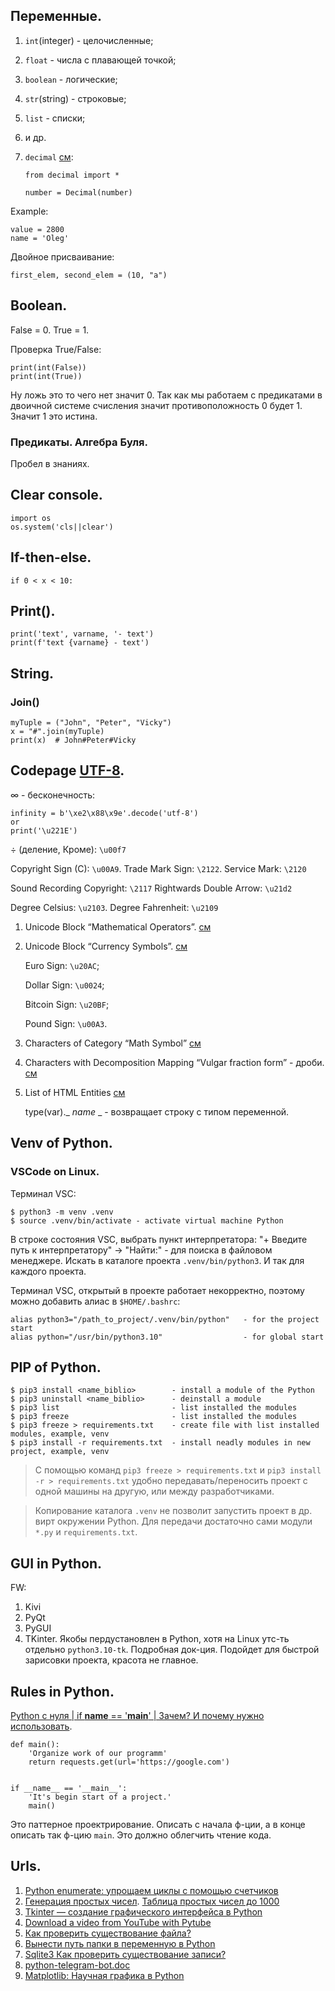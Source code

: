 ## Переменные.

1. `int`(integer) - целочисленные;
2. `float` - числа с плавающей точкой;
3. `boolean` - логические;
4. `str`(string) - строковые;
5. `list` - списки;
6. и др.
7. `decimal` [см](https://docs.python.org/3.10/library/decimal.html): <br>

    `from decimal import *`

    `number = Decimal(number)`


Example:

    value = 2800
    name = 'Oleg'

Двойное присваивание:

    first_elem, second_elem = (10, "a")

## Boolean.
False = 0. True = 1.


Проверка True/False:

    print(int(False))
    print(int(True))

Ну ложь это то чего нет значит 0. Так как мы работаем с предикатами в двоичной системе счисления значит противоположность 0 будет 1. Значит 1 это истина.

### Предикаты. Алгебра Буля.
Пробел в знаниях.

## Clear console.

    import os
    os.system('cls||clear')

## If-then-else.

    if 0 < x < 10:

## Print().

    print('text', varname, '- text')
    print(f'text {varname} - text')

## String. 

### Join()

    myTuple = ("John", "Peter", "Vicky")
    x = "#".join(myTuple)
    print(x)  # John#Peter#Vicky


## Codepage [UTF-8](https://www.charset.org/utf-8).

$\infty$ - бесконечность:

    infinity = b'\xe2\x88\x9e'.decode('utf-8')
    or
    print('\u221E')

$\div$ (деление, Кроме): `\u00f7`

Copyright Sign (C): `\u00A9`. Trade Mark Sign: `\2122`. Service Mark: `\2120`

Sound Recording Copyright: `\2117`
Rightwards Double Arrow: `\u21d2`

Degree Celsius: `\u2103`. Degree Fahrenheit: `\u2109`

1. Unicode Block “Mathematical Operators”. [см](https://www.compart.com/en/unicode/block/U+2200)

2. Unicode Block “Currency Symbols”. [см](https://www.compart.com/en/unicode/category/Sc)
    
    Euro Sign: `\u20AC`;
    
    Dollar Sign: `\u0024`;
    
    Bitcoin Sign: `\u20BF`;
    
    Pound Sign: `\u00A3`.

3. Characters of Category “Math Symbol” [см](https://www.compart.com/en/unicode/category/Sm)


4. Characters with Decomposition Mapping “Vulgar fraction form” - дроби. [см](https://www.compart.com/en/unicode/decomposition/%3Cfraction%3E) 

5. List of HTML Entities [см](https://www.compart.com/en/unicode/html)


    type(var)._ _name_ _ -  возвращает строку с типом переменной.

## Venv of Python.
### VSCode on Linux.
Терминал VSC:

    $ python3 -m venv .venv
    $ source .venv/bin/activate - activate virtual machine Python

В строке состояния VSC, выбрать пункт интерпретатора: "+ Введите путь к интерпретатору" -> "Найти:" - для поиска в файловом менеджере. Искать в каталоге проекта `.venv/bin/python3`. И так для каждого проекта.

Терминал VSC, открытый в проекте работает некорректно, поэтому можно добавить алиас в `$HOME/.bashrc`:

    alias python3="/path_to_project/.venv/bin/python"   - for the project start
    alias python="/usr/bin/python3.10"                  - for global start

## PIP of Python.

    $ pip3 install <name_biblio>        - install a module of the Python
    $ pip3 uninstall <name_biblio>      - deinstall a module
    $ pip3 list                         - list installed the modules
    $ pip3 freeze                       - list installed the modules
    $ pip3 freeze > requirements.txt    - create file with list installed modules, example, venv
    $ pip3 install -r requirements.txt  - install neadly modules in new project, example, venv

> С помощью команд `pip3 freeze > requirements.txt` и 
> `pip3 install -r > requirements.txt` удобно передавать/переносить проект 
> с одной машины на другую, или между разработчиками. 

> Копирование каталога `.venv` не позволит запустить проект в др. вирт окружении Python.
> Для передачи достаточно сами модули `*.py` и `requirements.txt`.

## GUI in Python.

FW:
1. Kivi
2. PyQt
3. PyGUI
4. TKinter. Якобы пердустановлен в Python, хотя на Linux утс-ть отдельно `python3.10-tk`. Подробная док-ция. Подойдет для быстрой зарисовки проекта, красота не главное. 

## Rules in Python.
[Python с нуля | if __name__ == '__main__' | Зачем? И почему нужно использовать](https://youtu.be/houlvw937fg).

    def main():
        'Organize work of our programm'
        return requests.get(url='https://google.com')


    if __name__ == '__main__':
        'It's begin start of a project.'
        main()

Это паттерное проектрирование. Описать с начала ф-ции, а в конце описать так ф-цию `main`. Это должно облегчить чтение кода.

## Urls.
1. [Python enumerate: упрощаем циклы с помощью счетчиков](https://proglib.io/p/python-enumerate-uproshchaem-cikly-s-pomoshchyu-schetchikov-2020-12-08)
2. [Генерация простых чисел](https://habr.com/ru/post/470159/). [Таблица простых чисел до 1000](https://calcs.su/html/calcs/math/prime-numbers-1000.html)
3. [Tkinter — создание графического интерфейса в Python](https://python-scripts.com/tkinter)
4. [Download a video from YouTube with Pytube](https://pytube.io/en/latest/user/quickstart.html)
5. [Как проверить существование файла?](https://ru.stackoverflow.com/questions/414593/%D0%9A%D0%B0%D0%BA-%D0%BF%D1%80%D0%BE%D0%B2%D0%B5%D1%80%D0%B8%D1%82%D1%8C-%D1%81%D1%83%D1%89%D0%B5%D1%81%D1%82%D0%B2%D0%BE%D0%B2%D0%B0%D0%BD%D0%B8%D0%B5-%D1%84%D0%B0%D0%B9%D0%BB%D0%B0)
6. [Вынести путь папки в переменную в Python](https://ru.stackoverflow.com/questions/490672/%d0%92%d1%8b%d0%bd%d0%b5%d1%81%d1%82%d0%b8-%d0%bf%d1%83%d1%82%d1%8c-%d0%bf%d0%b0%d0%bf%d0%ba%d0%b8-%d0%b2-%d0%bf%d0%b5%d1%80%d0%b5%d0%bc%d0%b5%d0%bd%d0%bd%d1%83%d1%8e-%d0%b2-python?noredirect=1&lq=1)
7. [Sqlite3 Как проверить существование записи?](https://ru.stackoverflow.com/questions/1427936/sqlite3-%d0%9a%d0%b0%d0%ba-%d0%bf%d1%80%d0%be%d0%b2%d0%b5%d1%80%d0%b8%d1%82%d1%8c-%d1%81%d1%83%d1%89%d0%b5%d1%81%d1%82%d0%b2%d0%be%d0%b2%d0%b0%d0%bd%d0%b8%d0%b5-%d0%b7%d0%b0%d0%bf%d0%b8%d1%81%d0%b8?rq=1)
8. [python-telegram-bot.doc](https://docs.python-telegram-bot.org/en/v20.0a4/)
9. [Matplotlib: Научная графика в Python](https://pythonworld.ru/novosti-mira-python/scientific-graphics-in-python.html)
